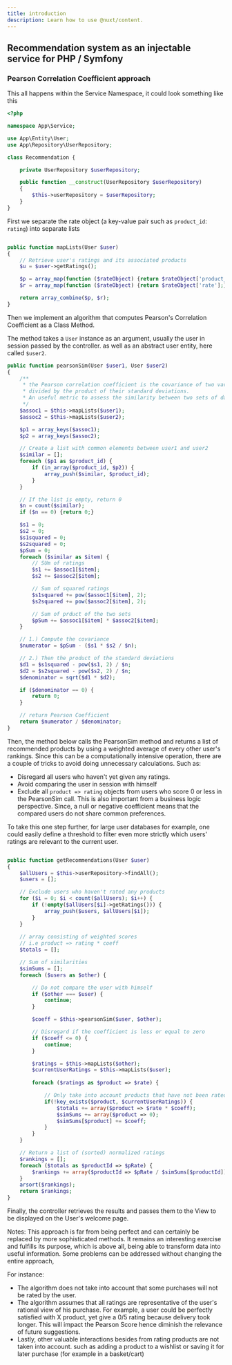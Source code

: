 ```yaml
---
title: introduction
description: Learn how to use @nuxt/content.
---
```

## Recommendation system as an injectable service for PHP / Symfony
### Pearson Correlation Coefficient approach

This all happens within the Service Namespace, it could look something like this 
```php
<?php

namespace App\Service;

use App\Entity\User;
use App\Repository\UserRepository;

class Recommendation {

    private UserRepository $userRepository;

    public function __construct(UserRepository $userRepository)
    {
        $this->userRepository = $userRepository;
    }
}
```


First we separate the rate object (a key-value pair such as `product_id`: `rating`) into separate lists


```php

public function mapLists(User $user)
{
    // Retrieve user's ratings and its associated products
    $u = $user->getRatings();

    $p = array_map(function ($rateObject) {return $rateObject['product_id'];}, $u);
    $r = array_map(function ($rateObject) {return $rateObject['rate'];}, $u);

    return array_combine($p, $r);
}
```


Then we implement an algorithm that computes Pearson's Correlation Coefficient as a Class Method.

The method takes a `User` instance as an argument, usually the user in session passed by the controller.
as well as an abstract user entity, here called `$user2`.


```php
public function pearsonSim(User $user1, User $user2) 
{
    /**
     * the Pearson correlation coefficient is the covariance of two variables,
     * divided by the product of their standard deviations.
     * An useful metric to assess the similarity between two sets of data
     */
    $assoc1 = $this->mapLists($user1);
    $assoc2 = $this->mapLists($user2);

    $p1 = array_keys($assoc1);
    $p2 = array_keys($assoc2);

    // Create a list with common elements between user1 and user2
    $similar = [];
    foreach ($p1 as $product_id) {
        if (in_array($product_id, $p2)) {
            array_push($similar, $product_id);
        }
    }

    // If the list is empty, return 0
    $n = count($similar);
    if ($n == 0) {return 0;}

    $s1 = 0;
    $s2 = 0;
    $s1squared = 0;
    $s2squared = 0;
    $pSum = 0;
    foreach ($similar as $item) {
        // SUm of ratings
        $s1 += $assoc1[$item];
        $s2 += $assoc2[$item];

        // Sum of squared ratings
        $s1squared += pow($assoc1[$item], 2);
        $s2squared += pow($assoc2[$item], 2);

        // Sum of prduct of the two sets
        $pSum += $assoc1[$item] * $assoc2[$item];
    }

    // 1.) Compute the covariance
    $numerator = $pSum - ($s1 * $s2 / $n);

    // 2.) Then the product of the standard deviations
    $d1 = $s1squared - pow($s1, 2) / $n;
    $d2 = $s2squared - pow($s2, 2) / $n;
    $denominator = sqrt($d1 * $d2);

    if ($denominator == 0) {
        return 0;
    }

    // return Pearson Coefficient
    return $numerator / $denominator;
}
```

Then, the method below calls the PearsonSim method and returns
a list of recommended products by using a weighted average
of every other user's rankings.
Since this can be a computationally intensive operation,
there are a couple of tricks to avoid doing unnecessary calculations. Such as:

- Disregard all users who haven't yet given any ratings.
- Avoid comparing the user in session with himself
- Exclude all `product => rating` objects from users who score 0 or less in the PearsonSim call. This is also important from a business logic perspective. Since, a null or negative coefficient means that the compared users do not share common preferences.

To take this one step further, for large user databases for example,
one could easily define a threshold to filter even more strictly
which users' ratings are relevant to the current user.


```php

public function getRecommendations(User $user)
{
    $allUsers = $this->userRepository->findAll();
    $users = [];

    // Exclude users who haven't rated any products
    for ($i = 0; $i < count($allUsers); $i++) {
        if (!empty($allUsers[$i]->getRatings())) {
            array_push($users, $allUsers[$i]);
        }
    }
    
    // array consisting of weighted scores
    // i.e product => rating * coeff
    $totals = [];

    // Sum of similarities
    $simSums = [];  
    foreach ($users as $other) {

        // Do not compare the user with himself
        if ($other === $user) {
            continue;
        }

        $coeff = $this->pearsonSim($user, $other);

        // Disregard if the coefficient is less or equal to zero
        if ($coeff <= 0) {
            continue;
        }

        $ratings = $this->mapLists($other);
        $currentUserRatings = $this->mapLists($user);
           
        foreach ($ratings as $product => $rate) {

            // Only take into account products that have not been rated by currentUser
            if(!key_exists($product, $currentUserRatings)) {
                $totals += array($product => $rate * $coeff);
                $simSums += array($product => 0);
                $simSums[$product] += $coeff;
            }
        }
    }

    // Return a list of (sorted) normalized ratings
    $rankings = [];
    foreach ($totals as $productId => $pRate) {
        $rankings += array($productId => $pRate / $simSums[$productId]);
    }
    arsort($rankings);
    return $rankings;
}
```

Finally, the controller retrieves the results and passes them to the View
to be displayed on the User's welcome page.

Notes: This approach is far from being perfect and
can certainly be replaced by more sophisticated methods. It 
remains an interesting exercise and fulfills its purpose, which is above all,
being able to transform data into useful information.
Some problems can be addressed without changing the entire approach, 

For instance: 
- The algorithm does not take into account that some purchases will not be rated by the user.
- The algorithm assumes that all ratings are representative of the user's rational view of his purchase. For example, a user could be perfectly satisfied with X product, yet give a 0/5 rating because delivery took longer. This will impact the Pearson Score hence diminish the relevance of future suggestions.
- Lastly, other valuable interactions besides from rating products are not taken into account. such as adding a product to a wishlist or saving it for later purchase (for example in a basket/cart)
 

